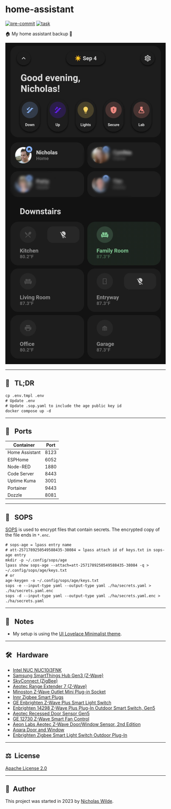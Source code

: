 # home-assistant
[![pre-commit](https://img.shields.io/badge/pre--commit-enabled-brightgreen?logo=pre-commit&logoColor=white&style=for-the-badge)](https://pre-commit.com/)
[![task](https://img.shields.io/badge/task-enabled-brightgreen?logo=task&logoColor=white&style=for-the-badge)](https://taskfile.dev/#/)

🏠 My home assistant backup 🤖

![screenshot](./images/screenshot.png)

---

## :rocket: &nbsp; TL;DR

```
cp .env.tmpl .env
# Update .env
# Update .sop.yaml to include the age public key id
docker compose up -d
```

---

## :electric_plug: &nbsp; Ports

| Container       | Port  |
|-----------------|-------|
| Home Assistant  | 8123  |
| ESPHome         | 6052  |
| Node-RED        | 1880  |
| Code Server     | 8443  |
| Uptime Kuma     | 3001  |
| Portainer       | 9443  | 
| Dozzle          | 8081  |

---

## :key: &nbsp; SOPS

[SOPS][14] is used to encrypt files that contain secrets. The encrypted copy of the file ends in `*.enc`.

```shell
# sops-age = lpass entry name
# att-2571789250549588435-38084 = lpass attach id of keys.txt in sops-age entry
mkdir -p ~/.config/sops/age
lpass show sops-age --attach=att-2571789250549588435-38084 -q > ~/.config/sops/age/keys.txt
# or
age-keygen -o ~/.config/sops/age/keys.txt
sops -e --input-type yaml --output-type yaml ./ha/secrets.yaml > ./ha/secrets.yaml.enc
sops -d --input-type yaml --output-type yaml ./ha/secrets.yaml.enc > ./ha/secrets.yaml
```

---

## :pencil: &nbsp; Notes

- My setup is using the [UI Lovelace Minimalist theme][15].

---

## :hammer_and_wrench: &nbsp; Hardware

- [Intel NUC NUC10i3FNK][12]
- [Samsung SmartThings Hub Gen3 (Z-Wave)][11]
- [SkyConnect (ZigBee)][13]
- [Aeotec Range Extender 7 (Z-Wave)][10]
- [Minoston Z-Wave Outlet Mini Plug-in Socket][7]
- [Innr Zigbee Smart Plugs][2]
- [GE Enbrighten Z-Wave Plus Smart Light Switch][1]
- [Enbrighten 14298 Z-Wave Plus Plug-In Outdoor Smart Switch, Gen5][3]
- [Aeotec Recessed Door Sensor Gen5][4] 
- [GE 12730 Z-Wave Smart Fan Control][5]
- [Aeon Labs Aeotec Z-Wave Door/Window Sensor, 2nd Edition][6]
- [Aqara Door and Window][8]
- [Enbrighten Zigbee Smart Light Switch Outdoor Plug-In][9]

---

## ​:balance_scale:​&nbsp;​ License

​[​Apache License 2.0](./LICENSE)

---

## ​:pencil:​&nbsp;​ Author

​This project was started in 2023 by [​Nicholas Wilde​](https://github.com/nicholaswilde/).

[1]: <https://www.amazon.com/gp/product/B01M1AHC3R/>
[2]: <https://www.amazon.com/gp/product/B07SQGG8Z7/>
[3]: <https://www.amazon.com/gp/product/B07VFQBBJS>
[4]: <https://www.amazon.com/gp/product/B0151Z49BO>
[5]: <https://www.amazon.com/gp/product/B00PYMGVVQ>
[6]: <https://www.amazon.com/gp/product/B00DJALAIE/>
[7]: <https://www.amazon.com/gp/product/B08LN2NPZ3/>
[8]: <https://www.amazon.com/gp/product/B09TP7VMKB/>
[9]: <https://www.amazon.com/gp/product/B0842B57S3/>
[10]: <https://www.amazon.com/gp/product/B081G97TLB/>
[11]: <https://www.amazon.com/gp/product/B07FJGGWJL/>
[12]: <https://www.amazon.com/Intel-NUC-10-Performance-Kit/dp/B083GGZ6TG/>
[13]: <https://www.seeedstudio.com/Home-Assistant-SkyConnect-p-5479.html>
[14]: <https://github.com/getsops/sops>
[15]: <https://ui-lovelace-minimalist.github.io/UI/>
